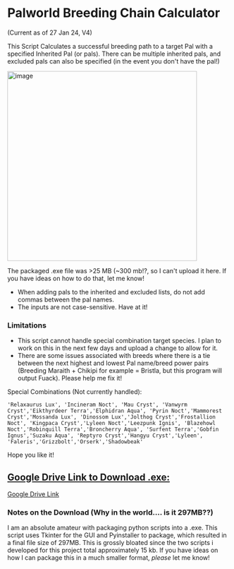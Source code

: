 # Palworld Breeding Chain Calculator
(Current as of 27 Jan 24, V4)

This Script Calculates a successful breeding path to a target Pal with a specified Inherited Pal (or pals). There can be multiple inherited pals, and excluded pals can also be specified (in the event you don't have the pal!)

<img width="430" alt="image" src="https://github.com/WordenAFT/Palworld_BreedChain_Calculator/assets/37527600/1fc835f5-92c3-41b9-a0f7-536fee27fb32">


The packaged .exe file was >25 MB (~300 mb!?, so I can't upload it here. If you have ideas on how to do that, let me know!

* When adding pals to the inherited and excluded lists, do not add commas between the pal names.
* The inputs are not case-sensitive. Have at it!

### Limitations
* This script cannot handle special combination target species. I plan to work on this in the next few days and upload a change to allow for it.
* There are some issues associated with breeds where there is a tie between the next highest and lowest Pal name/breed power pairs (Breeding Maraith + Chikipi for example = Bristla, but this program will output Fuack). Please help me fix it!

Special Combinations (Not currently handled):

`'Relaxaurus Lux', 'Incineram Noct', 'Mau Cryst',
                       'Vanwyrm Cryst','Eikthyrdeer Terra','Elphidran Aqua',
                        'Pyrin Noct','Mammorest Cryst','Mossanda Lux',
                        'Dinossom Lux','Jolthog Cryst','Frostallion Noct',
                    'Kingpaca Cryst','Lyleen Noct','Leezpunk Ignis',
                        'Blazehowl Noct','Robinquill Terra','Broncherry Aqua',
                 'Surfent Terra','Gobfin Ignus','Suzaku Aqua',
                       'Reptyro Cryst','Hangyu Cryst','Lyleen',
                     'Faleris','Grizzbolt','Orserk','Shadowbeak'`

Hope you like it!

## <u> Google Drive Link to Download .exe: </u>

[Google Drive Link](https://drive.google.com/file/d/1o5R80St78ogv2ssVlVJ165gyvVunwFeJ/view?usp=drive_link "Click here to download")



### Notes on the Download (Why in the world.... is it 297MB??)

I am an absolute amateur with packaging python scripts into a .exe. This script uses Tkinter for the GUI and Pyinstaller to package, which resulted in a final file size of 297MB. This is grossly bloated since the two scripts i developed for this project total approximately 15 kb. If you have ideas on how I can package this in a much smaller format, *please* let me know!
